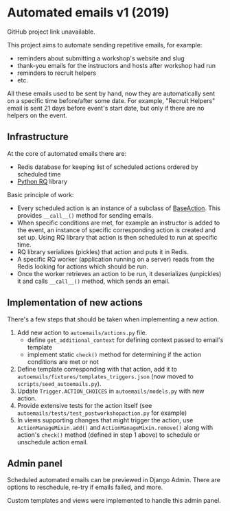 # Automated emails v1 (2019)

GitHub project link unavailable.

This project aims to automate sending repetitive emails, for example:

* reminders about submitting a workshop's website and slug
* thank-you emails for the instructors and hosts after workshop had run
* reminders to recruit helpers
* etc.

All these emails used to be sent by hand, now they are automatically sent on
a specific time before/after some date. For example, "Recruit Helpers" email is sent
21 days before event's start date, but only if there are no helpers on the event.


## Infrastructure

At the core of automated emails there are:

* Redis database for keeping list of scheduled actions ordered by scheduled time
* [Python RQ](https://python-rq.org/) library

Basic principle of work:

* Every scheduled action is an instance of a subclass of
  [BaseAction](https://github.com/carpentries/amy/blob/develop/amy/autoemails/actions.py#L28).
  This provides `__call__()` method for sending emails.
* When specific conditions are met, for example an instructor is added to the event,
  an instance of specific corresponding action is created and set up. Using RQ library
  that action is then scheduled to run at specific time.
* RQ library serializes (pickles) that action and puts it in Redis.
* A specific RQ worker (application running on a server) reads from the Redis looking
  for actions which should be run.
* Once the worker retrieves an action to be run, it deserializes (unpickles) it and
  calls `__call__()` method, which sends an email.


## Implementation of new actions

There's a few steps that should be taken when implementing a new action.

1. Add new action to `autoemails/actions.py` file.
    * define `get_additional_context` for defining context passed to email's template
    * implement static `check()` method for determining if the action conditions are met
      or not
2. Define template corresponding with that action, add it to
   `autoemails/fixtures/templates_triggers.json` (now moved to `scripts/seed_autoemails.py`).
3. Update `Trigger.ACTION_CHOICES` in `autoemails/models.py` with new action.
4. Provide extensive tests for the action itself (see
   `autoemails/tests/test_postworkshopaction.py` for example)
5. In views supporting changes that might trigger the action, use
   `ActionManageMixin.add()` and `ActionManageMixin.remove()` along with action's
   `check()` method (defined in step 1 above) to schedule or unschedule action email.


## Admin panel

Scheduled automated emails can be previewed in Django Admin. There are options to
reschedule, re-try if emails failed, and more.

Custom templates and views were implemented to handle this admin panel.
